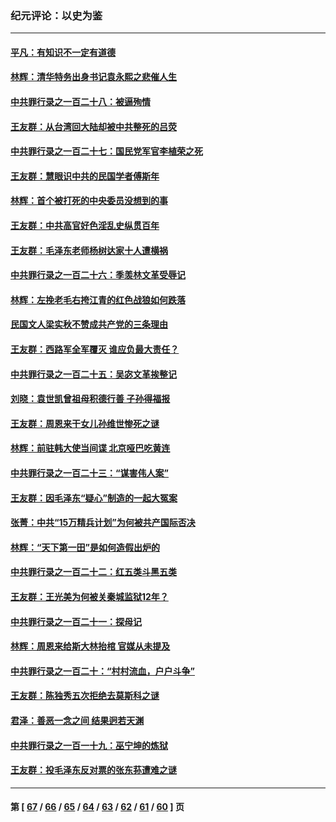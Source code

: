 ### 纪元评论：以史为鉴
---
#### [平凡：有知识不一定有道德](../../pages/nsc1028/n13998913.md) 
#### [林辉：清华特务出身书记袁永熙之悲催人生](../../pages/nsc1028/n13997413.md) 
#### [中共罪行录之一百二十八：被逼殉情](../../pages/nsc1028/n13991056.md) 
#### [王友群：从台湾回大陆却被中共整死的吕荧](../../pages/nsc1028/n13989235.md) 
#### [中共罪行录之一百二十七：国民党军官李植荣之死](../../pages/nsc1028/n13989006.md) 
#### [王友群：慧眼识中共的民国学者傅斯年](../../pages/nsc1028/n13988371.md) 
#### [林辉：首个被打死的中央委员没想到的事](../../pages/nsc1028/n13987400.md) 
#### [王友群：中共高官好色淫乱史纵贯百年](../../pages/nsc1028/n13986035.md) 
#### [王友群：毛泽东老师杨树达家十人遭横祸](../../pages/nsc1028/n13984103.md) 
#### [中共罪行录之一百二十六：季羡林文革受辱记](../../pages/nsc1028/n13980310.md) 
#### [林辉：左挽老毛右挎江青的红色战狼如何跌落](../../pages/nsc1028/n13979615.md) 
#### [民国文人梁实秋不赞成共产党的三条理由](../../pages/nsc1028/n13979403.md) 
#### [王友群：西路军全军覆灭 谁应负最大责任？](../../pages/nsc1028/n13975235.md) 
#### [中共罪行录之一百二十五：吴宓文革挨整记](../../pages/nsc1028/n13975630.md) 
#### [刘晓：袁世凯曾祖母积德行善 子孙得福报](../../pages/nsc1028/n13975138.md) 
#### [王友群：周恩来干女儿孙维世惨死之谜](../../pages/nsc1028/n13972452.md) 
#### [林辉：前驻韩大使当间谍 北京哑巴吃黄连](../../pages/nsc1028/n13971434.md) 
#### [中共罪行录之一百二十三：“谋害伟人案”](../../pages/nsc1028/n13972044.md) 
#### [王友群：因毛泽东“疑心”制造的一起大冤案](../../pages/nsc1028/n13967794.md) 
#### [张菁：中共“15万精兵计划”为何被共产国际否决](../../pages/nsc1028/n13967677.md) 
#### [林辉：“天下第一田”是如何造假出炉的](../../pages/nsc1028/n13965823.md) 
#### [中共罪行录之一百二十二：红五类斗黑五类](../../pages/nsc1028/n13965024.md) 
#### [王友群：王光美为何被关秦城监狱12年？](../../pages/nsc1028/n13963422.md) 
#### [中共罪行录之一百二十一：探母记](../../pages/nsc1028/n13961437.md) 
#### [林辉：周恩来给斯大林抬棺 官媒从未提及](../../pages/nsc1028/n13961173.md) 
#### [中共罪行录之一百二十：“村村流血，户户斗争”](../../pages/nsc1028/n13959433.md) 
#### [王友群：陈独秀五次拒绝去莫斯科之谜](../../pages/nsc1028/n13957232.md) 
#### [君泽：善恶一念之间 结果迥若天渊](../../pages/nsc1028/n13954961.md) 
#### [中共罪行录之一百一十九：巫宁坤的炼狱](../../pages/nsc1028/n13953203.md) 
#### [王友群：投毛泽东反对票的张东荪遭难之谜](../../pages/nsc1028/n13951901.md) 

---
#### 第 [ [67](./67.md) / [66](./66.md) / [65](./65.md) / [64](./64.md) / [63](./63.md) / [62](./62.md) / [61](./61.md) / [60](./60.md) ] 页
